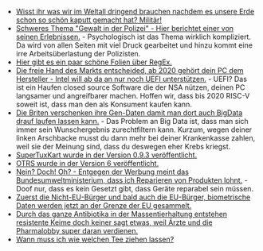 * [Wisst ihr was wir im Weltall dringend brauchen nachdem es unsere Erde schon so schön kaputt gemacht hat? Militär!](https://www.heise.de/newsticker/meldung/Virgin-Galactic-Tochter-VOX-Space-soll-Militaersatelliten-starten-3893687.html)
* [Schweres Thema "Gewalt in der Polizei" - Hier berichtet einer von seinen Erlebnissen.](http://www.jetzt.de/politik/rassismus-in-der-polizei-ein-junger-polizist-berichtet) - Psychologisch ist das Thema wirklich kompliziert. Da wird von allen Seiten mit viel Druck gearbeitet und hinzu kommt eine irre Arbeitsüberlastung der Polizisten.
* [Hier gibt es ein paar schöne Folien über RegEx.](https://speakerdeck.com/thunderer/mastering-regex-incantations)
* [Die freie Hand des Markts entscheided, ab 2020 gehört dein PC dem Hersteller - Intel will ab da an nur noch UEFI unterstützen.](https://www.golem.de/news/mainboard-intel-will-ab-2020-nur-noch-uefi-statt-bios-1711-131245.html) - UEFI? Das ist ein Haufen closed source Software die der NSA nützen, deinen PC langsamer und angreifbarer machen. Hoffen wir, dass bis 2020 RISC-V soweit ist, dass man den als Konsument kaufen kann.
* [Die Briten verschenken ihre Gen-Daten damit man dort auch BigData drauf laufen lassen kann.](https://www.heise.de/newsticker/meldung/Gen-Daten-fuer-alle-Britische-Biobank-bietet-Daten-Schatz-fuer-Wissenschaft-und-Pharma-Unternehmen-3894342.html) - Das Problem an Big Data ist, dass man sich immer sein Wunschergebnis zurechtfiltern kann. Kurzum, wegen deiner linken Arschbacke musst du dann mehr bei deiner Krankenkasse zahlen, weil sie der Meinung sind, dass du deswegen eher Krebs kriegst.
* [SuperTuxKart wurde in der Version 0.9.3 veröffentlicht.](https://www.pro-linux.de/news/1/25355/supertuxkart-093-mit-zahlreichen-neuerungen.html)
* [OTRS wurde in der Version 6 veröffentlicht.](https://www.pro-linux.de/news/1/25357/otrs-6-freigegeben.html)
* [Nein? Doch! Oh? - Entgegen der Werbung meint das Bundesumweltministerium, dass ich Reparieren von Produkten lohnt.](http://www.sonnenseite.com/de/umwelt/reparieren-lohnt-sich.html) - Doof nur, dass es kein Gesetzt gibt, dass Geräte reparabel sein müssen.
* [Zuerst die Nicht-EU-Bürger und bald auch die EU-Bürger, biometrische Daten werden jetzt an der Grenze der EU gesammelt.](https://www.heise.de/newsticker/meldung/Smart-Borders-EU-Rat-gibt-gruenes-Licht-fuer-biometrische-Grenzkontrolle-3896145.html)
* [Durch das ganze Antibiotika in der Massentierhaltung entstehen resistente Keime doch keiner sagt etwas, weil Ärzte und die Pharmalobby super daran verdienen.](https://netzfrauen.org/2017/11/21/antibiotikaresistent/)
* [Wann muss ich wie welchen Tee ziehen lassen?](https://www.smarticular.net/tee-beste-ziehzeit-wirkung-zubereitung-uebersicht/)
